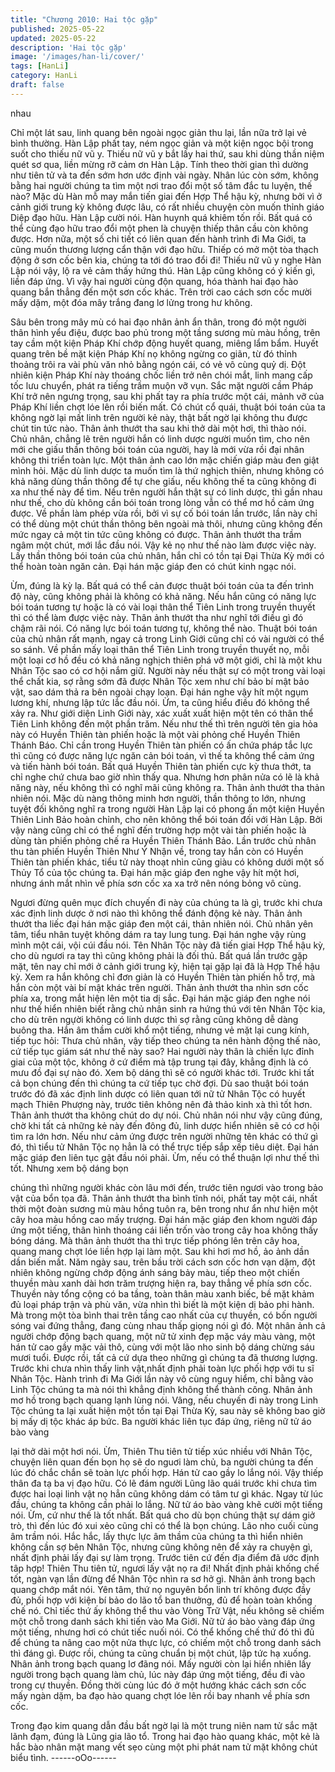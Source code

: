 ```yaml
---
title: "Chương 2010: Hai tộc gặp"
published: 2025-05-22
updated: 2025-05-22
description: 'Hai tộc gặp'
image: '/images/han-li/cover/'
tags: [HanLi]
category: HanLi
draft: false
---
```


nhau

Chỉ một lát sau, linh quang bên ngoài ngọc giản thu lại, lần nữa
trở lại vẻ bình thường.
Hàn Lập phất tay, ném ngọc giản và một kiện ngọc bội trong suốt
cho thiếu nữ vũ y.
Thiếu nữ vũ y bắt lấy hai thứ, sau khi dùng thần niệm quét sơ
qua, liền mừng rỡ cảm ơn Hàn Lập.
Tính theo thời gian thì dường như tiên tử và ta đến sớm hơn ước
định vài ngày. Nhân lúc còn sớm, không bằng hai người chúng ta
tìm một nơi trao đổi một số tâm đắc tu luyện, thế nào? Mặc dù
Hàn mỗ may mắn tiến giai đến Hợp Thể hậu kỳ, nhưng bởi vì ở
cảnh giới trung kỳ không được lâu, có rất nhiều chuyện còn muốn
thỉnh giáo Diệp đạo hữu. Hàn Lập cười nói.
Hàn huynh quá khiêm tốn rồi. Bất quá có thể cùng đạo hữu trao
đổi một phen là chuyện thiếp thân cầu còn không được. Hơn nữa,
một số chi tiết có liên quan đến hành trình đi Ma Giới, ta cũng
muốn thương lượng cẩn thận với đạo hữu. Thiếp có mở một tòa
thạch động ở sơn cốc bên kia, chúng ta tới đó trao đổi đi! Thiếu
nữ vũ y nghe Hàn Lập nói vậy, lộ ra vẻ cảm thấy hứng thú.
Hàn Lập cũng không có ý kiến gì, liền đáp ứng.
Vì vậy hai người cùng độn quang, hóa thành hai đạo hào quang
bắn thẳng đến một sơn cốc khác.
Trên trời cao cách sơn cốc mười mấy dặm, một đóa mây trắng
đang lơ lửng trong hư không.

Sâu bên trong mây mù có hai đạo nhân ảnh ẩn thân, trong đó một
người thân hình yểu điệu, được bao phủ trong một tầng sương
mù màu hồng, trên tay cầm một kiện Pháp Khí chớp động huyết
quang, miêng lẩm bẩm.
Huyết quang trên bề mặt kiện Pháp Khí nọ không ngừng co giãn,
từ đó thỉnh thoảng trôi ra vài phù văn nhỏ bằng ngón cái, có vẻ vô
cùng quỷ dị.
Đột nhiên kiện Pháp Khí này thoáng chốc liền trở nên chói mắt,
linh mang cấp tốc lưu chuyển, phát ra tiếng trầm muộn vỡ vụn.
Sắc mặt người cầm Pháp Khí trở nên ngưng trọng, sau khi phất
tay ra phía trước một cái, mảnh vỡ của Pháp Khí liền chợt lóe lên
rồi biến mất.
Có chút cổ quái, thuật bói toán của ta không ngờ lại mất linh trên
người kẻ này, thật bất ngờ lại không thu được chút tin tức nào.
Thân ảnh thướt tha sau khi thở dài một hơi, thì thào nói.
Chủ nhân, chẳng lẽ trên người hắn có linh dược người muốn tìm,
cho nên mới che giấu thần thông bói toán của người, hay là mới
vừa rồi đại nhân không thi triển toàn lực. Một thân ảnh cao lớn
mặc chiến giáp màu đen giật mình hỏi.
Mặc dù linh dược ta muốn tìm là thứ nghịch thiên, nhưng không
có khả năng dùng thần thông để tự che giấu, nếu không thế ta
cũng không đi xa như thế này để tìm. Nếu trên người hắn thật sự
có linh dược, thì gần nhau như thế, cho dù không cần bói toán
trong lòng vẫn có thể mơ hồ cảm ứng được. Về phần làm phép
vừa rồi, bởi vì sự cố bói toán lần trước, lần này chỉ có thể dùng
một chút thần thông bên ngoài mà thôi, nhưng cũng không đến
mức ngay cả một tin tức cũng không có được. Thân ảnh thướt
tha trầm ngâm một chút, mới lắc đầu nói.
Vậy kẻ nọ như thế nào làm được việc này. Lấy thần thông bói
toán của chủ nhân, hắn chỉ có tồn tại Đại Thừa Kỳ mới có thể
hoàn toàn ngăn cản. Đại hán mặc giáp đen có chút kinh ngạc nói.

Ừm, đúng là kỳ lạ. Bất quá có thể cản được thuật bói toán của ta
đến trình độ này, cũng không phải là không có khả năng. Nếu hắn
cũng có năng lực bói toán tương tự hoặc là có vài loại thân thể
Tiên Linh trong truyền thuyết thì có thể làm được việc này. Thân
ảnh thướt tha như nghĩ tới điều gì đó chậm rãi nói.
Có năng lực bói toán tương tự, không thể nào. Thuật bói toán của
chủ nhân rất mạnh, ngay cả trong Linh Giới cũng chỉ có vài người
có thể so sánh. Về phần mấy loại thân thể Tiên Linh trong truyền
thuyết nọ, mỗi một loại cơ hồ đều có khả năng nghịch thiên phá
vỡ một giới, chỉ là một khu Nhân Tộc sao có cơ hội nắm giữ.
Người này nếu thật sự có một trong vài loại thể chất kia, sợ rằng
sớm đã được Nhân Tộc xem như chí bảo bí mật bảo vật, sao
dám thả ra bên ngoài chạy loạn. Đại hán nghe vậy hít một ngụm
lương khí, nhưng lập tức lắc đầu nói.
Ừm, ta cũng hiểu điều đó không thể xảy ra. Như giới diện Linh
Giới này, xác xuất xuất hiện một tên có thân thể Tiên Linh không
đến một phần trăm. Nếu như thế thì trên người tên gia hỏa này có
Huyền Thiên tàn phiến hoặc là một vài phỏng chế Huyền Thiên
Thánh Báo. Chỉ cần trong Huyền Thiên tàn phiến có ấn chứa
pháp tắc lực thì cũng có được năng lực ngăn cản bói toán, vì thế
ta không thể cảm ứng và tiến hành bói toán. Bất quá Huyền Thiên
tàn phiến cực kỳ thưa thớt, ta chỉ nghe chứ chưa bao giờ nhìn
thấy qua. Nhưng hơn phân nửa có lẽ là khả năng này, nếu không
thì có nghĩ mãi cũng không ra. Thân ảnh thướt tha thản nhiên nói.
Mặc dù nàng thông minh hơn người, thần thông to lớn, nhưng
tuyệt đối không nghĩ ra trong người Hàn Lập lại có phong ấn một
kiện Huyền Thiên Linh Bảo hoàn chỉnh, cho nên không thể bói
toán đối với Hàn Lập. Bởi vậy nàng cũng chỉ có thể nghĩ đến
trường hợp một vài tàn phiến hoặc là dùng tàn phiến phỏng chế
ra Huyền Thiên Thánh Bảo.
Lần trước chủ nhân thu tàn phiến Huyền Thiên Như Ý Nhận về,
trong tay hắn còn có Huyền Thiên tàn phiến khác, tiểu tử này
thoạt nhìn cũng giàu có không dưới một số Thủy Tổ của tộc
chúng ta. Đại hán mặc giáp đen nghe vậy hít một hơi, nhưng ánh
mắt nhìn về phía sơn cốc xa xa trở nên nóng bỏng vô cùng.

Ngươi đừng quên mục đích chuyến đi này của chúng ta là gì,
trước khi chưa xác định linh dược ở nơi nào thì không thể đánh
động kẻ này. Thân ảnh thướt tha liếc đại hán mặc giáp đen một
cái, thản nhiên nói.
Chủ nhân yên tâm, tiểu nhân tuyệt không dám ra tay lung tung.
Đại hán nghe vậy rùng mình một cái, vội cúi đầu nói.
Tên Nhân Tộc này đã tiến giai Hợp Thể hậu kỳ, cho dù ngươi ra
tay thì cũng không phải là đối thủ. Bất quá lần trước gặp mặt, tên
nay chỉ mới ở cảnh giới trung kỳ, hiện tại gặp lại đã là Hợp Thể
hậu kỳ. Xem ra hắn không chỉ đơn giản là có Huyền Thiên tàn
phiến hỗ trợ, mà hắn còn một vài bí mật khác trên người. Thân
ảnh thướt tha nhìn sơn cốc phía xa, trong mắt hiện lên một tia dị
sắc.
Đại hán mặc giáp đen nghe nói như thế hiển nhiên biết rằng chủ
nhân sinh ra hứng thú với tên Nhân Tộc kia, cho dù trên ngựời
không có linh dược thì sợ rằng cũng không dễ dàng buông tha.
Hắn âm thầm cười khổ một tiếng, nhưng vẻ mặt lại cung kính,
tiếp tục hỏi:
Thưa chủ nhân, vậy tiếp theo chúng ta nên hành động thế nào,
cứ tiếp tục giám sát như thế này sao?
Hai người này thân là chiến lực đỉnh giai của một tộc, không ở cứ
điểm mà tập trung tại đây, khẳng định là có mưu đồ đại sự nào
đó. Xem bộ dáng thì sẽ có người khác tới. Trước khi tất cả bọn
chúng đến thì chúng ta cứ tiếp tục chờ đợi. Dù sao thuật bói toán
trước đó đã xác định linh dược có liên quan tới nữ tử Nhân Tộc
có huyết mạch Thiên Phượng này, trước tiên không nên đả thảo
kinh xà thì tốt hơn. Thân ảnh thướt tha không chút do dự nói.
Chủ nhân nói như vậy cũng đúng, chờ khi tất cả những kẻ này
đến đông đủ, linh dược hiển nhiên sẽ có cơ hội tìm ra lớn hơn.
Nếu như cảm ứng được trên người những tên khác có thứ gì đó,
thì tiểu tử Nhân Tộc nọ hẳn là có thể trực tiếp sắp xếp tiêu diệt.
Đại hán mặc giáp đen liên tục gật đầu nói phải.
Ừm, nếu có thể thuận lợi như thế thì tốt. Nhưng xem bộ dáng bọn

chúng thì những người khác còn lâu mới đến, trước tiên ngươi
vào trong bảo vật của bổn tọa đã. Thân ảnh thướt tha bình tĩnh
nói, phất tay một cái, nhất thời một đoàn sương mù màu hồng
tuôn ra, bên trong như ẩn như hiện một cây hoa màu hồng cao
mấy trượng.
Đại hán mặc giáp đen khom người đáp ứng một tiếng, thân hình
thoáng cái liền trốn vào trong cây hoa không thấy bóng dáng.
Mà thân ảnh thướt tha thì trực tiếp phóng lên trên cây hoa, quang
mang chợt lóe liền hợp lại làm một. Sau khi hơi mơ hồ, ảo ảnh
dần dần biến mất.
Năm ngày sau, trên bầu trời cách sơn cốc hơn vạn dặm, đột
nhiên không ngừng chớp động ánh sáng bảy màu, tiếp theo một
chiến thuyền màu xanh dài hơn trăm trượng hiện ra, bay thẳng về
phía sơn cốc.
Thuyền này tổng cộng có ba tầng, toàn thân màu xanh biếc, bề
mặt khảm đủ loại pháp trận và phù văn, vừa nhìn thì biết là một
kiện dị bảo phi hành.
Mà trong một tòa bình thai trên tầng cao nhất của cự thuyền, có
bốn người sóng vai đứng thẳng, đang cùng nhau thấp giọng nói
gì đó.
Một nhân ảnh cả người chớp động bạch quang, một nữ tử xinh
đẹp mặc váy màu vàng, một hán tử cao gầy mặc vải thô, cùng với
một lão nho sinh bộ dáng chừng sáu mươi tuổi.
Được rồi, tất cả cứ dựa theo những gì chúng ta đã thương lượng.
Trước khi chưa nhìn thấy linh vật,nhất định phải toàn lực phối hợp
với tu sĩ Nhân Tộc. Hành trình đi Ma Giới lần này vô cùng nguy
hiểm, chỉ bằng vào Linh Tộc chúng ta mà nói thì khẳng định
không thể thành công. Nhân ảnh mơ hồ trong bạch quang lạnh
lùng nói.
Vâng, nếu chuyến đi này trong Linh Tộc chúng ta lại xuất hiện một
tồn tại Đại Thừa Kỳ, sau này sẽ không bao giờ bị mấy dị tộc khác
áp bức. Ba người khác liên tục đáp ứng, riêng nữ tử áo bào vàng

lại thở dài một hơi nói.
Ừm, Thiên Thu tiên tử tiếp xúc nhiều với Nhân Tộc, chuyện liên
quan đến bọn họ sẽ do nguơi làm chủ, ba người chúng ta đến lúc
đó chắc chắn sẽ toàn lực phối hợp. Hán tử cao gầy lo lắng nói.
Vậy thiếp thân đa tạ ba vị đạo hữu. Có lẽ đám người Lũng lão
quái trước khi chưa tìm được hai loại linh vật nọ hẳn cũng không
dám có tâm tư gì khác. Ngay từ lúc đầu, chúng ta không cần phải
lo lắng. Nữ tử áo bào vàng khẽ cười một tiếng nói.
Ừm, cứ như thế là tốt nhất. Bất quá cho dù bọn chúng thật sự
dám giở trò, thì đến lúc đó xui xẻo cũng chỉ có thể là bọn chúng.
Lão nho cuối cùng âm trầm nói.
Hắc hắc, lấy thực lực âm thầm của chúng ta thì hiển nhiên không
cần sợ bên Nhân Tộc, nhưng cũng không nên để xảy ra chuyện
gì, nhất định phải lấy đại sự làm trọng. Trước tiên cứ đến địa điểm
đã ước định tâp hợp! Thiên Thu tiên tử, ngươi lấy vật nọ ra đi!
Nhất định phải khống chế tốt, ngàn vạn lần đừng để Nhân Tộc
nhìn ra sơ hở gì. Nhân ảnh trong bạch quang chớp mắt nói.
Yên tâm, thứ nọ nguyên bổn linh trí không được đầy đủ, phối hợp
với kiện bí bảo do lão tổ ban thưởng, đủ để hoàn toàn khống chế
nó. Chỉ tiếc thứ ấy không thể thu vào Vòng Trữ Vật, nếu không sẽ
chiếm một chỗ trong danh sách khi tiến vào Ma Giới. Nữ tử áo
bào vàng đáp ứng một tiếng, nhưng hơi có chút tiếc nuối nói.
Có thể khống chế thứ đó thì đủ để chúng ta nâng cao một nửa
thực lực, có chiếm một chỗ trong danh sách thì đáng gì. Được rồi,
chúng ta cũng chuẩn bị một chút, lập tức hạ xuống. Nhân ảnh
trong bạch quang lơ đãng nói.
Mấy người còn lại hiển nhiên lấy người trong bạch quang làm
chủ, lúc này đáp ứng một tiếng, đều đi vào trong cự thuyền.
Đồng thời cùng lúc đó ở một hướng khác cách sơn cốc mấy ngàn
dặm, ba đạo hào quang chợt lóe lên rồi bay nhanh về phía sơn
cốc.

Trong đạo kim quang dẫn đầu bất ngờ lại là một trung niên nam
tử sắc mặt lãnh đạm, đúng là Lũng gia lão tổ.
Trong hai đạo hào quang khác, một kẻ là hắc bào nhân mặt mang
vết sẹo cùng một phi phát nam tử mặt không chút biểu tình.
------oOo------
